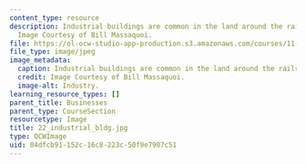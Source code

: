 ```yaml
---
content_type: resource
description: Industrial buildings are common in the land around the railroad and highway.
  Image Courtesy of Bill Massaquoi.
file: https://ol-ocw-studio-app-production.s3.amazonaws.com/courses/11-945-springfield-studio-fall-2005/04dfcb91152c16c8223c50f9e7907c51_22_industrial_bldg.jpg
file_type: image/jpeg
image_metadata:
  caption: Industrial buildings are common in the land around the railroad and highway.
  credit: Image Courtesy of Bill Massaquoi.
  image-alt: Industry.
learning_resource_types: []
parent_title: Businesses
parent_type: CourseSection
resourcetype: Image
title: 22_industrial_bldg.jpg
type: OCWImage
uid: 04dfcb91-152c-16c8-223c-50f9e7907c51
---
```

